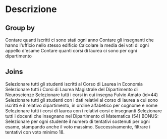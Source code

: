 # Descrizione

## Group by
 Contare quanti iscritti ci sono stati ogni anno 
 Contare gli insegnanti che hanno l'ufficio nello stesso edificio 
 Calcolare la media dei voti di ogni appello d'esame 
 Contare quanti corsi di laurea ci sono per ogni dipartimento

## Joins
 Selezionare tutti gli studenti iscritti al Corso di Laurea in Economia 
 Selezionare tutti i Corsi di Laurea Magistrale del Dipartimento di Neuroscienze 
 Selezionare tutti i corsi in cui insegna Fulvio Amato (id=44) 
 Selezionare tutti gli studenti con i dati relativi al corso di laurea a cui sono iscritti e il relativo dipartimento, in ordine alfabetico per cognome e nome 
 Selezionare tutti i corsi di laurea con i relativi corsi e insegnanti 
 Selezionare tutti i docenti che insegnano nel Dipartimento di Matematica (54) 
 BONUS: Selezionare per ogni studente il numero di tentativi sostenuti per ogni esame, stampando anche il voto massimo. Successivamente, filtrare i tentativi con voto minimo 18.